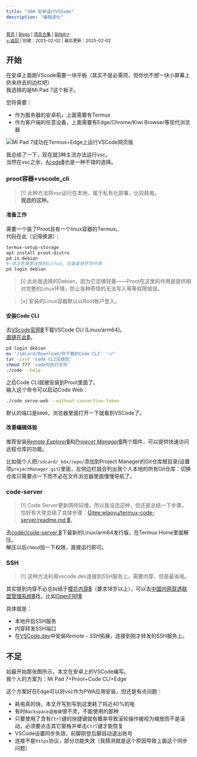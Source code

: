 ```yaml
---
title: "36# 安卓运行VSCode"
description: "编辑进化"
---
```

<small id="old_menu"><a href="/">首页</a> | <a href="/blogs">Blogs</a> | <a href="/Project">项目合集</a> | <a href="https://space.bilibili.com/1987247870">Bilibili↗</a><br></small><small><a href="../../">←返回</a> |
 创建：2025-02-02 | 最后更新：2025-02-02</small><br>

## 开始
在安卓上面跑VScode需要一块平板（其实不是必需项，但你也不想一块小屏幕上挤来挤去的边栏吧）<br>
我选择的是Mi Pad 7这个板子。

您将需要：
- 作为服务器的安卓机，上面需要有Termux
- 作为客户端的任意设备，上面需要有Edge/Chrome/Kiwi Browser等现代浏览器

![Mi Pad 7成功在Termux+Edge上运行VSCode网页版](https://s21.ax1x.com/2025/02/02/pEZdgVe.jpg "效果展示")

我总结了一下，现在就3种主流办法运行vsc。<br>
当然在vsc之余，[Acode฿](https://github.com/Acode-Foundation/Acode)也是一种不错的选择。

### proot容器+vscode_cli
> [!] 此种方法将vsc运行在本地，属于私有化部署，比较耗电。<br>**我选的这种。**

#### 准备工作
需要一个装了Proot且有一个linux容器的Termux。<br>
代码在此（记得换源）：

```bash
termux-setup-storage
apt install proot-distro
pd in debian
#↑请注意需要连接到Github，自备霍格罗茨环境
pd login debian
```

> [i] 此处我选择的Debian，因为它足够轻量——Proot在这里的作用是提供相对完整的Linux环境，防止各种奇怪的无法写入等等权限错误。

> [x] 安装的Linux容器默认以Root账户登入。

#### 安装Code CLI
去[VScode官网฿](https://code.visualstudio.com/Download)下载VSCode CLI \[Linux/arm64]。<br>[直链在此฿](https://code.visualstudio.com/sha/download?build=stable&os=cli-alpine-arm64)。

```bash
pd login debian
mv '/sdcard/Download/你下载的Code CLI' '~/'
tar -zxvf 'Code CLI压缩包'
chmod 777 'code可执行文件'
./code --help
```

之后Code CLI就被安装到Proot里面了。<br>
输入这个命令可以启动Code Web：

```bash
./code serve-web --without-connection-token
```

默认的端口是`8000`，浏览器里面打开一下就看到VSCode了。<br>

#### 改善编辑体验
推荐安装[*Remote Explorer*฿](https://marketplace.visualstudio.com/items?itemName=ms-vscode.remote-explorer)和[*Projecet Manager*฿](https://marketplace.visualstudio.com/items?itemName=alefragnani.project-manager)两个插件，可以提供快速访问远程仓库的功能。

比如我个人把`/sdcard/_kdx/repo/`添加到Project Manager的Git仓库根目录(设置项`projectManager.git`)里面，左侧边栏就会列出我个人本地的所有Git仓库：切换仓库只需要点一下而不必在文件浏览器里面慢慢导航了。

### code-server
> [!] Code Server更新网传较慢，所以我没选这种，但还是总结一下步骤。<br>恰好有大佬总结了具体步骤：[Gitee:wlaoyu/termux-code-server/readme.md ฿](https://gitee.com/wlaoyu/termux-code-server/blob/master/readme.md)。

去[coder/code-server ฿](https://github.com/coder/code-server/releases)下最新的Linux/arm64发行版，在Termux Home里面解压。<br>
解压以后`chmod`加一下权限，直接运行即可。

### SSH
> [!] 这种方法利用vscode.dev连接到SSH服务上，需要内穿，但是最省电。

其实提到内穿不必总纠结于[樱花内穿฿](https://www.natfrp.com/user/)（要求18岁以上），可以去[中国内网穿透联盟管理系统฿](https://www.xn--v6qw21h0gd43u.xn--fiqs8s/)找，比如[OpenFRP฿](https://console.openfrp.net/dashboard)<br>

具体就是：
- 本地开启SSH服务
- 内穿转发SSH端口
- 在[VSCode.dev](https://vscode.dev/)中安装*Remote - SSH*拓展，连接到刚才转发的SSH服务上。

## 不足
如最开始那张图所示，本文在安卓上的VSCode编写。<br>
我个人的方案为：Mi Pad 7+Proot+Code CLI+Edge

这个方案好在Edge可以将vsc作为PWA应用安装，但还是有点问题：
- 耗电真的快，本文开写到写到这里耗了将近40%的电
- 有时`Backspace退格键`很不灵，不能使用的那种
- 只要使用了含有`Ctrl`键的快捷键就有概率导致滚轮操作被视为缩放而不是滚动，必须要点击其它窗格并单击`Ctrl`键才能恢复
- VSCode设置同步失效，前脚刚登后脚自动退出账号
- 连接不是`https`协议，部分功能失效（我猜测就是这个原因导致上面这个同步问题）


<script src="https://rs.kdxiaoyi.top/res/scripts/js/sober.min.js"></script><script src="https://rs.kdxiaoyi.top/res/scripts/js/md-newUI-render.js"></script>